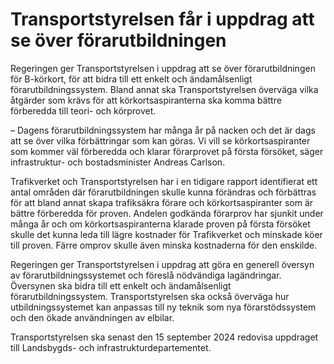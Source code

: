 # Transportstyrelsen får i uppdrag att se över förarutbildningen

Regeringen ger Transportstyrelsen i uppdrag att se över förarutbildningen för B-körkort, för att bidra till ett enkelt och ändamålsenligt förarutbildningssystem. Bland annat ska Transportstyrelsen överväga vilka åtgärder som krävs för att körkortsaspiranterna ska komma bättre förberedda till teori- och körprovet.

– Dagens förarutbildningssystem har många år på nacken och det är dags att se över vilka förbättringar som kan göras. Vi vill se körkortsaspiranter som kommer väl förberedda och klarar förarprovet på första försöket, säger infrastruktur- och bostadsminister Andreas Carlson.

Trafikverket och Transportstyrelsen har i en tidigare rapport identifierat ett antal områden där förarutbildningen skulle kunna förändras och förbättras för att bland annat skapa trafiksäkra förare och körkortsaspiranter som är bättre förberedda för proven. Andelen godkända förarprov har sjunkit under många år och om körkortsaspiranterna klarade proven på första försöket skulle det kunna leda till lägre kostnader för Trafikverket och minskade köer till proven. Färre omprov skulle även minska kostnaderna för den enskilde.

Regeringen ger Transportstyrelsen i uppdrag att göra en generell översyn av förarutbildnings­systemet och föreslå nödvändiga lagändringar. Översynen ska bidra till ett enkelt och ändamålsenligt förarutbildningssystem. Transportstyrelsen ska också överväga hur utbildningssystemet kan anpassas till ny teknik som nya förarstödssystem och den ökade användningen av elbilar.

Transportstyrelsen ska senast den 15 september 2024 redovisa uppdraget till Landsbygds- och infrastrukturdepartementet.
